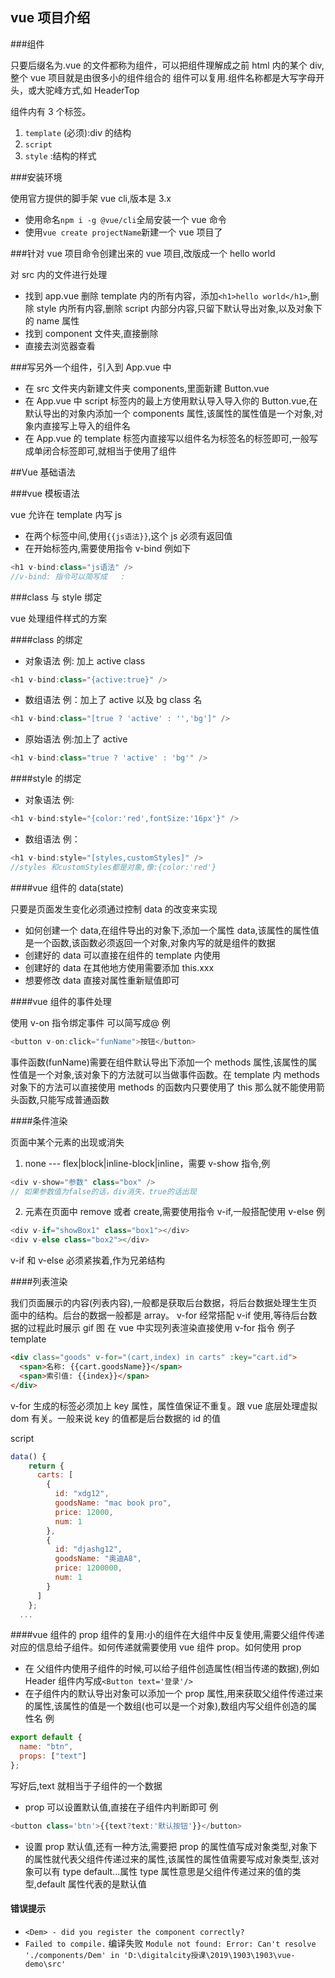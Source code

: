 ## vue 项目介绍

###组件

只要后缀名为.vue 的文件都称为组件，可以把组件理解成之前 html 内的某个 div,整个 vue 项目就是由很多小的组件组合的
组件可以复用.组件名称都是大写字母开头，或大驼峰方式,如 HeaderTop

组件内有 3 个标签。

1. `template` (必须):div 的结构
2. `script`
3. `style` :结构的样式

###安装环境

使用官方提供的脚手架 vue cli,版本是 3.x

- 使用命名`npm i -g @vue/cli`全局安装一个 vue 命令
- 使用`vue create projectName`新建一个 vue 项目了

###针对 vue 项目命令创建出来的 vue 项目,改版成一个 hello world

对 src 内的文件进行处理

- 找到 app.vue 删除 template 内的所有内容，添加`<h1>hello world</h1>`,删除 style 内所有内容,删除 script 内部分内容,只留下默认导出对象,以及对象下的 name 属性
- 找到 component 文件夹,直接删除
- 直接去浏览器查看

###写另外一个组件，引入到 App.vue 中

- 在 src 文件夹内新建文件夹 components,里面新建 Button.vue
- 在 App.vue 中 script 标签内的最上方使用默认导入导入你的 Button.vue,在默认导出的对象内添加一个 components 属性,该属性的属性值是一个对象,对象内直接写上导入的组件名
- 在 App.vue 的 template 标签内直接写以组件名为标签名的标签即可,一般写成单闭合标签即可,就相当于使用了组件

##Vue 基础语法

###vue 模板语法

vue 允许在 template 内写 js

- 在两个标签中间,使用`{{js语法}}`,这个 js 必须有返回值
- 在开始标签内,需要使用指令 v-bind 例如下

```js
<h1 v-bind:class="js语法" />
//v-bind: 指令可以简写成   :
```

###class 与 style 绑定

vue 处理组件样式的方案

####class 的绑定

- 对象语法 例: 加上 active class

```js
<h1 v-bind:class="{active:true}" />
```

- 数组语法 例：加上了 active 以及 bg class 名

```js
<h1 v-bind:class="[true ? 'active' : '','bg']" />
```

- 原始语法 例:加上了 active

```js
<h1 v-bind:class="true ? 'active' : 'bg'" />
```

####style 的绑定

- 对象语法 例:

```js
<h1 v-bind:style="{color:'red',fontSize:'16px'}" />
```

- 数组语法 例：

```js
<h1 v-bind:style="[styles,customStyles]" />
//styles 和customStyles都是对象,像:{color:'red'}
```

####vue 组件的 data(state)

只要是页面发生变化必须通过控制 data 的改变来实现

- 如何创建一个 data,在组件导出的对象下,添加一个属性 data,该属性的属性值是一个函数,该函数必须返回一个对象,对象内写的就是组件的数据
- 创建好的 data 可以直接在组件的 template 内使用
- 创建好的 data 在其他地方使用需要添加 this.xxx
- 想要修改 data 直接对属性重新赋值即可

####vue 组件的事件处理

使用 v-on 指令绑定事件 可以简写成@ 例

```js
<button v-on:click="funName">按钮</button>
```

事件函数(funName)需要在组件默认导出下添加一个 methods 属性,该属性的属性值是一个对象,该对象下的方法就可以当做事件函数。在 template 内 methods 对象下的方法可以直接使用
methods 的函数内只要使用了 this 那么就不能使用箭头函数,只能写成普通函数

####条件渲染

页面中某个元素的出现或消失

1. none --- flex|block|inline-block|inline，需要 v-show 指令,例

```js
<div v-show="参数" class="box" />
// 如果参数值为false的话，div消失，true的话出现
```

2. 元素在页面中 remove 或者 create,需要使用指令 v-if,一般搭配使用 v-else 例

```js
<div v-if="showBox1" class="box1"></div>
<div v-else class="box2"></div>
```

v-if 和 v-else 必须紧挨着,作为兄弟结构

####列表渲染

我们页面展示的内容(列表内容),一般都是获取后台数据，将后台数据处理生生页面中的结构。后台的数据一般都是 array。
v-for 经常搭配 v-if 使用,等待后台数据的过程此时展示 gif 图
在 vue 中实现列表渲染直接使用 v-for 指令 例子
template

```html
<div class="goods" v-for="(cart,index) in carts" :key="cart.id">
  <span>名称: {{cart.goodsName}}</span>
  <span>索引值: {{index}}</span>
</div>
```

v-for 生成的标签必须加上 key 属性，属性值保证不重复。跟 vue 底层处理虚拟 dom 有关。一般来说 key 的值都是后台数据的 id 的值

script

```js
data() {
    return {
      carts: [
        {
          id: "xdg12",
          goodsName: "mac book pro",
          price: 12000,
          num: 1
        },
        {
          id: "djashg12",
          goodsName: "奥迪A8",
          price: 1200000,
          num: 1
        }
      ]
    };
  ...
```

####vue 组件的 prop
组件的复用:小的组件在大组件中反复使用,需要父组件传递对应的信息给子组件。如何传递就需要使用 vue 组件 prop。如何使用 prop

- 在 父组件内使用子组件的时候,可以给子组件创造属性(相当传递的数据),例如 Header 组件内写成`<Button text='登录'/>`
- 在子组件内的默认导出对象可以添加一个 prop 属性,用来获取父组件传递过来的属性,该属性的值是一个数组(也可以是一个对象),数组内写父组件创造的属性名 例

```js
export default {
  name: "btn",
  props: ["text"]
};
```
写好后,text 就相当于子组件的一个数据

- prop 可以设置默认值,直接在子组件内判断即可 例

```js
<button class='btn'>{{text?text:'默认按钮'}}</button>
```

- 设置 prop 默认值,还有一种方法,需要把 prop 的属性值写成对象类型,对象下的属性就代表父组件传递过来的属性,该属性的属性值需要写成对象类型,该对象可以有 type default...属性 type 属性意思是父组件传递过来的值的类型,default 属性代表的是默认值

#### 错误提示

- `<Dem> - did you register the component correctly?`
- `Failed to compile.` 编译失败 `Module not found: Error: Can't resolve './components/Dem' in 'D:\digitalcity授课\2019\1903\1903\vue-demo\src'`
